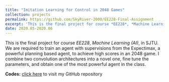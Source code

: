 ```yaml
---
title: "Imitation Learning for Control in 2048 Games"
collection: projects
permalink: https://github.com/SkyRiver-2000/EE228-Final-Assignment
excerpt: 'This is the final project for course *EE228*, *Machine Learning (AI)*, in SJTU. We are required to train an agent with supervisions from the Expectimax, a powerful planning based agent, to achieve high scores in an 2048 game. I combine two convolution architectures into a novel one, fine tune the parameters, and obtain one of the most powerful agent in the class.'
date: 2020.05-2020.06
---
```

This is the final project for course *EE228*, *Machine Learning (AI)*, in SJTU. We are required to train an agent with supervisions from the Expectimax, a powerful planning based agent, to achieve high scores in an 2048 game. I combine two convolution architectures into a novel one, fine tune the parameters, and obtain one of the most powerful agent in the class.

**Codes:** [click here](https://github.com/SkyRiver-2000/EE228-Final-Assignment) to visit my GitHub repository
